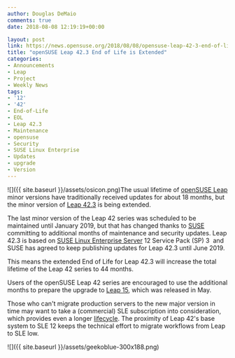 ```yaml
---
author: Douglas DeMaio
comments: true
date: 2018-08-08 12:19:19+00:00

layout: post
link: https://news.opensuse.org/2018/08/08/opensuse-leap-42-3-end-of-life-is-extended/
title: "openSUSE Leap 42.3 End of Life is Extended"
categories:
- Announcements
- Leap
- Project
- Weekly News
tags:
- '12'
- '42'
- End-of-Life
- EOL
- Leap 42.3
- Maintenance
- opensuse
- Security
- SUSE Linux Enterprise
- Updates
- upgrade
- Version
---
```

![]({{ site.baseurl }}/assets/osicon.png)The usual lifetime of [openSUSE Leap](https://en.opensuse.org/Portal:Leap) minor versions have traditionally received updates for about 18 months, but the minor version of [Leap 42.3](https://en.opensuse.org/Portal:42.3) is being extended.

The last minor version of the Leap 42 series was scheduled to be maintained until January 2019, but that has changed thanks to [SUSE](https://www.suse.com/) committing to additional months of maintenance and security updates. Leap 42.3 is based on [SUSE Linux Enterprise Server](https://www.suse.com/products/server/) 12 Service Pack (SP) 3  and SUSE has agreed to keep publishing updates for Leap 42.3 until June 2019.

This means the extended End of Life for Leap 42.3 will increase the total lifetime of the Leap 42 series to 44 months.

Users of the openSUSE Leap 42 series are encouraged to use the additional months to prepare the upgrade to [Leap 15](https://en.opensuse.org/Portal:15.0), which was released in May.

Those who can't migrate production servers to the new major version in time may want to take a (commercial) SLE subscription into consideration, which provides even a longer [lifecycle](https://www.suse.com/lifecycle/). The proximity of Leap 42's base system to SLE 12 keeps the technical effort to migrate workflows from Leap to SLE low.

![]({{ site.baseurl }}/assets/geekoblue-300x188.png)

		
